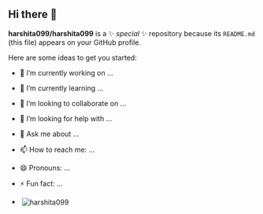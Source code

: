 ## Hi there 👋


**harshita099/harshita099** is a ✨ _special_ ✨ repository because its `README.md` (this file) appears on your GitHub profile.

Here are some ideas to get you started:

- 🔭 I’m currently working on ...
- 🌱 I’m currently learning ...
- 👯 I’m looking to collaborate on ...
- 🤔 I’m looking for help with ...
- 💬 Ask me about ...
- 📫 How to reach me: ...
- 😄 Pronouns: ...
- ⚡ Fun fact: ...

- <p>&nbsp;<img align="center" src="https://github-readme-stats.vercel.app/api?username=harshita099&show_icons=true&locale=en" alt="harshita099" /></p>

